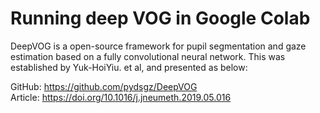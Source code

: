 # Running deep VOG in Google Colab

DeepVOG is a open-source framework for pupil segmentation and gaze estimation based on a fully convolutional neural network. This was established by Yuk-HoiYiu. et al, and presented as below: <br>

GitHub: https://github.com/pydsgz/DeepVOG <br>
Article: https://doi.org/10.1016/j.jneumeth.2019.05.016 
